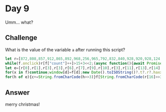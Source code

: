 # Day 9
Umm... what?

## Challenge
What is the value of the variable `a` after running this script?

```javascript
let r=[872,808,857,912,865,892,968,256,965,792,832,840,928,920,928,124,776,264],f=window;
while(f.onclick)r[f["count"]++]>15+3<<2;(async function(){await Promise.all([])})();let d="btoa";
let e=[r[0],r[1],r[3],r[3],r[6],r[7],r[9],r[10],r[3],r[11],r[13],r[14],r[0],r[16],r[13],r[17]];
for(x in f)continue;window[d]=f[d];new Date().toISOString()?.t?.r?.haxxor;(function(){let c=new f["String"]();
for(h of e){c+=String.fromCharCode(h>>3)}f[String.fromCharCode(r[16]>>3)] = c;}).call([null,undefined,Number]);
```

## Answer
merry christmas!
